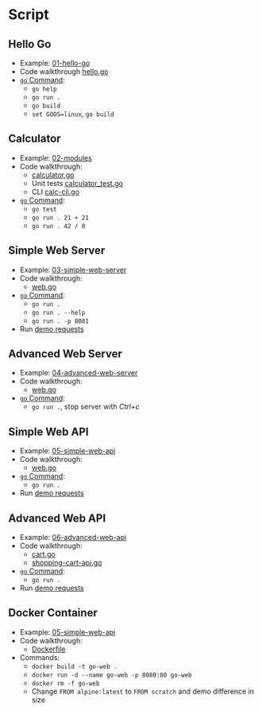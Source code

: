 # Script

## Hello Go

* Example: [01-hello-go](01-hello-go)
* Code walkthrough [hello.go](01-hello-go/hello.go)
* [`go` Command](https://golang.org/cmd/go/):
  * `go help`
  * `go run .`
  * `go build`
  * `set GOOS=linux`, `go build`

## Calculator

* Example: [02-modules](02-modules)
* Code walkthrough:
  * [calculator.go](02-modules/calculator/calculator.go)
  * Unit tests [calculator_test.go](02-modules/calculator/calculator_test.go)
  * CLI [calc-cli.go](02-modules/calc-cli.go)
* [`go` Command](https://golang.org/cmd/go/):
  * `go test`
  * `go run . 21 + 21`
  * `go run . 42 / 0`

## Simple Web Server

* Example: [03-simple-web-server](03-simple-web-server)
* Code walkthrough:
  * [web.go](03-simple-web-server/web.go)
* [`go` Command](https://golang.org/cmd/go/):
  * `go run .`
  * `go run . --help`
  * `go run . -p 8081`
* Run [demo requests](03-simple-web-server/demo.http)

## Advanced Web Server

* Example: [04-advanced-web-server](04-advanced-web-server)
* Code walkthrough:
  * [web.go](04-advanced-web-server/web.go)
* [`go` Command](https://golang.org/cmd/go/):
  * `go run .`, stop server with *Ctrl+c*

## Simple Web API

* Example: [05-simple-web-api](05-simple-web-api)
* Code walkthrough:
  * [web.go](05-simple-web-api/web.go)
* [`go` Command](https://golang.org/cmd/go/):
  * `go run .`
* Run [demo requests](05-simple-web-api/demo.http)

## Advanced Web API

* Example: [06-advanced-web-api](06-advanced-web-api)
* Code walkthrough:
  * [cart.go](06-advanced-web-api/cart.go)
  * [shopping-cart-api.go](06-advanced-web-api/shopping-cart-api.go)
* [`go` Command](https://golang.org/cmd/go/):
  * `go run .`
* Run [demo requests](06-advanced-web-api/demo.http)

## Docker Container

* Example: [05-simple-web-api](05-simple-web-api)
* Code walkthrough:
  * [Dockerfile](05-simple-web-api/Dockerfile)
* Commands:
  * `docker build -t go-web .`
  * `docker run -d --name go-web -p 8080:80 go-web`
  * `docker rm -f go-web`
  * Change `FROM alpine:latest` to `FROM scratch` and demo difference in size
